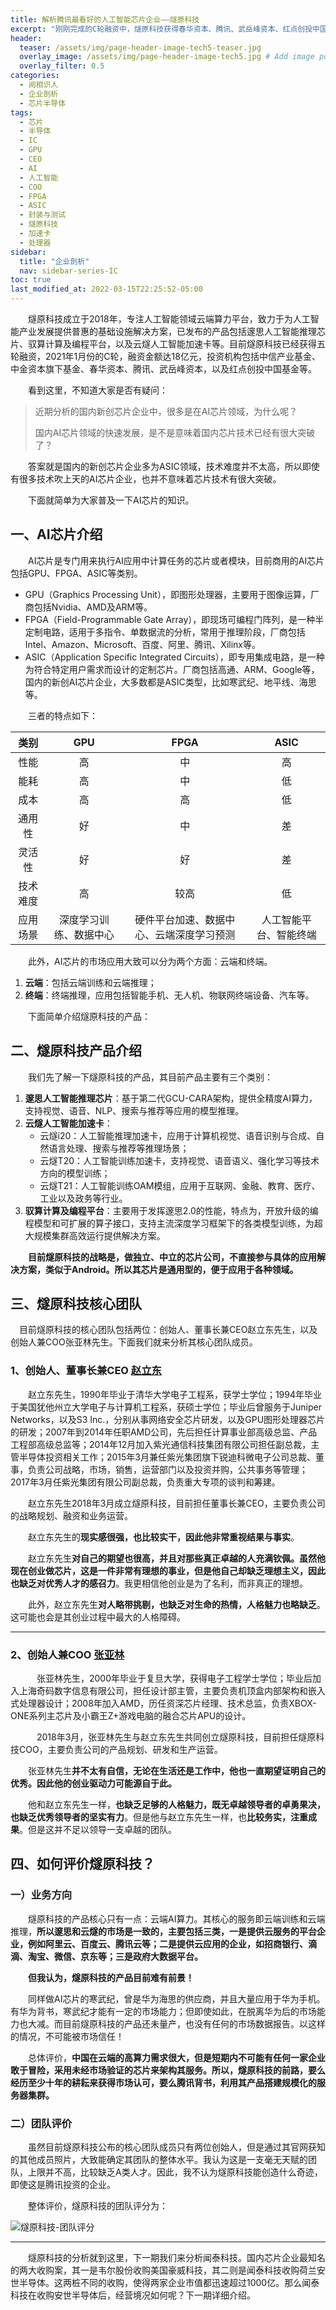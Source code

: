 ```yaml
---
title: 解析腾讯最看好的人工智能芯片企业——燧原科技
excerpt: "刚刚完成的C轮融资中，燧原科技获得春华资本、腾讯、武岳峰资本、红点创投中国基金等投资的18亿元，且成为“国内首家发布第二代人工智能训练产品组合的公司”，那么从产品和团队面相分析，燧原科技到底如何呢？"
header:
  teaser: /assets/img/page-header-image-tech5-teaser.jpg
  overlay_image: /assets/img/page-header-image-tech5.jpg # Add image post (optional)
  overlay_filter: 0.5
categories:
  - 阅相识人
  - 企业剖析
  - 芯片半导体
tags: 
  - 芯片
  - 半导体
  - IC
  - GPU
  - CEO
  - AI
  - 人工智能
  - COO
  - FPGA
  - ASIC
  - 封装与测试
  - 燧原科技
  - 加速卡
  - 处理器
sidebar:
  title: "企业剖析"
  nav: sidebar-series-IC
toc: true
last_modified_at: 2022-03-15T22:25:52-05:00
---
```


&emsp;&emsp;燧原科技成立于2018年，专注人工智能领域云端算力平台，致力于为人工智能产业发展提供普惠的基础设施解决方案，已发布的产品包括邃思人工智能推理芯片、驭算计算及编程平台，以及云燧人工智能加速卡等。目前燧原科技已经获得五轮融资，2021年1月份的C轮，融资金额达18亿元，投资机构包括中信产业基金、中金资本旗下基金、春华资本、腾讯、武岳峰资本，以及红点创投中国基金等。

&emsp;&emsp;看到这里，不知道大家是否有疑问：

> 近期分析的国内新创芯片企业中，很多是在AI芯片领域，为什么呢？
>
> 国内AI芯片领域的快速发展，是不是意味着国内芯片技术已经有很大突破了？

&emsp;&emsp;答案就是国内的新创芯片企业多为ASIC领域，技术难度并不太高，所以即使有很多技术吹上天的AI芯片企业，也并不意味着芯片技术有很大突破。

&emsp;&emsp;下面就简单为大家普及一下AI芯片的知识。

## 一、AI芯片介绍

&emsp;&emsp;AI芯片是专门用来执行AI应用中计算任务的芯片或者模块，目前商用的AI芯片包括GPU、FPGA、ASIC等类别。

- GPU（Graphics Processing Unit），即图形处理器，主要用于图像运算，厂商包括Nvidia、AMD及ARM等。
- FPGA（Field-Programmable Gate Array），即现场可编程门阵列，是一种半定制电路，适用于多指令、单数据流的分析，常用于推理阶段，厂商包括Intel、Amazon、Microsoft、百度、阿里、腾讯、Xilinx等。
- ASIC（Application Specific Integrated Circuits），即专用集成电路，是一种为符合特定用户需求而设计的定制芯片。厂商包括高通、ARM、Google等，国内的新创AI芯片企业，大多数都是ASIC类型，比如寒武纪、地平线、海思等。

&emsp;&emsp;三者的特点如下：

|   类别   |          GPU           |                   FPGA                   |          ASIC          |
| :------: | :--------------------: | :--------------------------------------: | :--------------------: |
|   性能   |           高           |                    中                    |           高           |
|   能耗   |           高           |                    中                    |           低           |
|   成本   |           高           |                    高                    |           低           |
|  通用性  |           好           |                    中                    |           差           |
|  灵活性  |           好           |                    好                    |           差           |
| 技术难度 |           高           |                   较高                   |           低           |
| 应用场景 | 深度学习训练、数据中心 | 硬件平台加速、数据中心、云端深度学习预测 | 人工智能平台、智能终端 |

&emsp;&emsp;此外，AI芯片的市场应用大致可以分为两个方面：云端和终端。

1. **云端**：包括云端训练和云端推理；
2. **终端**：终端推理，应用包括智能手机、无人机、物联网终端设备、汽车等。

&emsp;&emsp;下面简单介绍燧原科技的产品：

## 二、燧原科技产品介绍

&emsp;&emsp;我们先了解一下燧原科技的产品，其目前产品主要有三个类别：

1. **邃思人工智能推理芯片**：基于第二代GCU-CARA架构，提供全精度AI算力，支持视觉、语音、NLP、搜索与推荐等应用的模型推理。
2. **云燧人工智能加速卡**：
   - 云燧i20：人工智能推理加速卡，应用于计算机视觉、语音识别与合成、自然语言处理、搜索与推荐等推理场景；
   - 云燧T20：人工智能训练加速卡，支持视觉、语音语义、强化学习等技术方向的模型训练；
   - 云燧T21：人工智能训练OAM模组，应用于互联网、金融、教育、医疗、工业以及政务等行业。
3. **驭算计算及编程平台**：主要用于发挥邃思2.0的性能，特点为，开放升级的编程模型和可扩展的算子接口，支持主流深度学习框架下的各类模型训练，为超大规模集群高效运行提供解决方案。

&emsp;&emsp;**目前燧原科技的战略是，做独立、中立的芯片公司，不直接参与具体的应用解决方案，类似于Android。所以其芯片是通用型的，便于应用于各种领域。**

## 三、燧原科技核心团队

&emsp;目前燧原科技的核心团队包括两位：创始人、董事长兼CEO赵立东先生，以及创始人兼COO张亚林先生。下面我们就来分析其核心团队成员。

### 1、创始人、董事长兼CEO  [赵立东](https://fastly.jsdelivr.net/gh/kewtgh/PicSunflowers@main/img/2022/赵立东.jpg)

&emsp;&emsp;赵立东先生，1990年毕业于清华大学电子工程系，获学士学位；1994年毕业于美国犹他州立大学电子与计算机工程系，获硕士学位；毕业后曾服务于Juniper Networks，以及S3 Inc.，分别从事网络安全芯片研发，以及GPU图形处理器芯片的研发；2007年到2014年任职AMD公司，先后担任计算事业部高级总监、产品工程部高级总监等；2014年12月加入紫光通信科技集团有限公司担任副总裁，主管半导体投资相关工作；2015年3月兼任紫光集团旗下锐迪科微电子公司总裁、董事，负责公司战略，市场，销售，运营部门以及投资并购，公共事务等管理；2017年3月任紫光集团有限公司副总裁，负责重大专项的谈判和筹建。         

&emsp;&emsp;赵立东先生2018年3月成立燧原科技，目前担任董事长兼CEO，主要负责公司的战略规划、融资和业务运营。    

&emsp;&emsp;赵立东先生的**现实感很强，也比较实干，因此他非常重视结果与事实**。

&emsp;&emsp;赵立东先生**对自己的期望也很高，并且对那些真正卓越的人充满钦佩。**虽然他现在创业做芯片，这是一件非常有理想的事业，但是**他自己却缺乏理想主义，因此也缺乏对优秀人才的感召力**。我更相信他创业是为了名利，而非真正的理想。

&emsp;&emsp;此外，赵立东先生**对人略带挑剔，也缺乏对生命的热情，人格魅力也略缺乏**。这可能也会是其创业过程中最大的人格障碍。

---

### 2、创始人兼COO  [张亚林](https://fastly.jsdelivr.net/gh/kewtgh/PicSunflowers@main/img/2022/张亚林-2.jpg)

&emsp;&emsp;&emsp;张亚林先生，2000年毕业于复旦大学，获得电子工程学士学位；毕业后加入上海奇码数字信息有限公司，担任设计部主管，主要负责机顶盒内部架构和嵌入式处理器设计；2008年加入AMD，历任资深芯片经理、技术总监，负责XBOX-ONE系列主芯片及小霸王Z+游戏电脑的融合芯片APU的设计。

&emsp;&emsp;&emsp;2018年3月，张亚林先生与赵立东先生共同创立燧原科技，目前担任燧原科技COO，主要负责公司的产品规划、研发和生产运营。   

&emsp;&emsp;张亚林先生**并不太有自信，无论在生活还是工作中，他也一直期望证明自己的优秀。因此他的创业驱动力可能源自于此。**

&emsp;&emsp;他和赵立东先生一样，**也缺乏足够的人格魅力，既无卓越领导者的卓勇果决，也缺乏优秀领导者的坚实有力**。但是他与赵立东先生一样，也**比较务实，注重成果**。但是这并不足以领导一支卓越的团队。

## 四、如何评价燧原科技？

### 一）业务方向

&emsp;&emsp;燧原科技的产品核心只有一点：云端AI算力。其核心的服务即云端训练和云端推理，**所以邃思和云燧的市场是一致的，主要包括三类，一是提供云服务的平台企业，例如阿里云、百度云、腾讯云等；二是提供云应用的企业，如招商银行、滴滴、淘宝、微信、京东等；三是政府大数据平台。**

&emsp;&emsp;**但我认为，燧原科技的产品目前难有前景！**

&emsp;&emsp;同样做AI芯片的寒武纪，曾是华为海思的供应商，并且大量应用于华为手机。有华为背书，寒武纪才能有一定的市场能力；但即使如此，在脱离华为后的市场能力也大减。而目前燧原科技的产品还未量产，也没有任何的市场数据报告。以这样的情况，不可能被市场信任！

&emsp;&emsp;总体评价，**中国在云端的高算力需求很大，但是短期内不可能有任何一家企业敢于冒险，采用未经市场验证的芯片来架构其服务。所以，燧原科技的前路，要么经历至少十年的耕耘来获得市场认可，要么腾讯背书，利用其产品搭建规模化的服务器集群。**

### 二）团队评价

&emsp;&emsp;虽然目前燧原科技公布的核心团队成员只有两位创始人，但是通过其官网获知的其他成员照片，大致能确定其团队的整体水平。我认为这是一支毫无天赋的团队，上限并不高，比较缺乏A类人才。因此，我不认为燧原科技能创造什么奇迹，即使这是腾讯投资的企业。

&emsp;&emsp;整体评价，燧原科技的团队评分为：

![燧原科技-团队评分](https://fastly.jsdelivr.net/gh/kewtgh/PicSunflowers@main/img/2022/燧原科技-团队评分.png)

---

&emsp;&emsp;燧原科技的分析就到这里，下一期我们来分析闻泰科技。国内芯片企业最知名的两大收购案，其一是韦尔股份收购美国豪威科技，其二则是闻泰科技收购荷兰安世半导体。这两桩不同的收购，使得两家企业市值都迅速超过1000亿。那么闻泰科技在收购安世半导体后，经营境况如何呢？下一期详细介绍。
